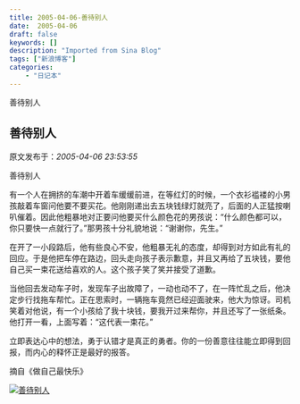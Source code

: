 ```yaml
---
title: 2005-04-06-善待别人
date:  2005-04-06
draft: false
keywords: []
description: "Imported from Sina Blog"
tags: ["新浪博客"]
categories: 
    - "日记本"
---
```

善待别人
## 善待别人

 原文发布于：*2005-04-06 23:53:55*

善待别人

有一个人在拥挤的车潮中开着车缓缓前进，在等红灯的时候，一个衣衫褴褛的小男孩敲着车窗问他要不要买花。他刚刚递出去五块钱绿灯就亮了，后面的人正猛按喇叭催着。因此他粗暴地对正要问他要买什么颜色花的男孩说：“什么颜色都可以，你只要快一点就行了。”那男孩十分礼貌地说：“谢谢你，先生。”

在开了一小段路后，他有些良心不安，他粗暴无礼的态度，却得到对方如此有礼的回应。于是他把车停在路边，回头走向孩子表示歉意，并且又再给了五块钱，要他自己买一束花送给喜欢的人。这个孩子笑了笑并接受了道歉。

当他回去发动车子时，发现车子出故障了，一动也动不了，在一阵忙乱之后，他决定步行找拖车帮忙。正在思索时，一辆拖车竟然已经迎面驶来，他大为惊讶。司机笑着对他说，有一个小孩给了我十块钱，要我开过来帮你，并且还写了一张纸条。他打开一看，上面写着：“这代表一束花。”

立即表达心中的想法，勇于认错才是真正的勇者。你的一份善意往往能立即得到回报，而内心的释怀正是最好的报答。

摘自《做自己最快乐》

 

[![善待别人](http://s8.sinaimg.cn/middle/6983393849da995737327&amp;690)](http://s9.sinaimg.cn/middle/6983393849da9958fc3d8&amp;690)


